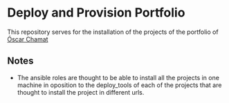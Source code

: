 # Deploy and Provision Portfolio

This repository serves for the installation of the projects of the portfolio of [Óscar Chamat](https://twitter.com/oscarchamatc)

## Notes
* The ansible roles are thought to be able to install all the projects in one machine in oposition to the deploy_tools of each of the projects that are thought to install the project in different urls.